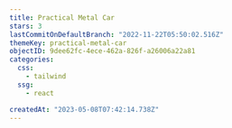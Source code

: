 ```yaml
---
title: Practical Metal Car
stars: 3
lastCommitOnDefaultBranch: "2022-11-22T05:50:02.516Z"
themeKey: practical-metal-car
objectID: 9dee62fc-4ece-462a-826f-a26006a22a81
categories:
  css:
    - tailwind
  ssg:
    - react

createdAt: "2023-05-08T07:42:14.738Z"
---
```

